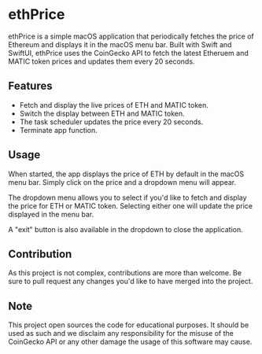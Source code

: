 # ethPrice

ethPrice is a simple macOS application that periodically fetches the price of Ethereum and displays it in the macOS menu bar. Built with Swift and SwiftUI, ethPrice uses the CoinGecko API to fetch the latest Etheruem and MATIC token prices and updates them every 20 seconds.

## Features

- Fetch and display the live prices of ETH and MATIC token.
- Switch the display between ETH and MATIC token.
- The task scheduler updates the price every 20 seconds.
- Terminate app function.

## Usage

When started, the app displays the price of ETH by default in the macOS menu bar. Simply click on the price and a dropdown menu will appear.

The dropdown menu allows you to select if you'd like to fetch and display the price for ETH or MATIC token. Selecting either one will update the price displayed in the menu bar. 

A "exit" button is also available in the dropdown to close the application.

## Contribution

As this project is not complex, contributions are more than welcome. Be sure to pull request any changes you'd like to have merged into the project.

## Note

This project open sources the code for educational purposes. It should be used as such and we disclaim any responsibility for the misuse of the CoinGecko API or any other damage the usage of this software may cause.